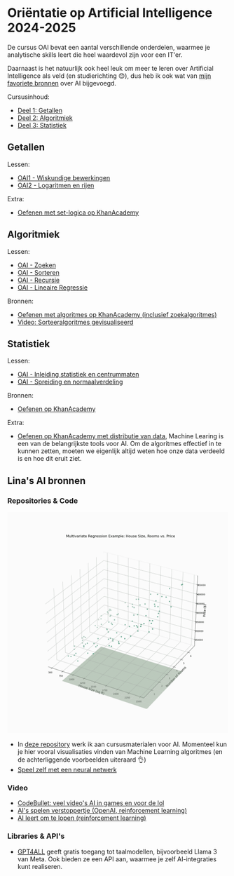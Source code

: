 # Oriëntatie op Artificial Intelligence 2024-2025

De cursus OAI bevat een aantal verschillende onderdelen, waarmee je analytische 
skills leert die heel waardevol zijn voor een IT'er. 

Daarnaast is het natuurlijk ook heel leuk om meer te leren over Artificial Intelligence als 
veld (en studierichting 😊), dus heb ik ook wat van [mijn favoriete bronnen](#linas-ai-bronnen) over AI bijgevoegd.

Cursusinhoud:

- [Deel 1: Getallen](#getallen)
- [Deel 2: Algoritmiek](#algoritmiek)
- [Deel 3: Statistiek](#statistiek)

## Getallen

Lessen:

- [OAI1 - Wiskundige bewerkingen](OAI1/OAI1.py)
- [OAI2 - Logaritmen en rijen](OAI2/OAI2.py)

Extra:

- [Oefenen met set-logica op KhanAcademy](https://www.khanacademy.org/math/statistics-probability/probability-library/basic-set-ops/e/basic_set_notation)

## Algoritmiek

Lessen:

- [OAI - Zoeken](OAI3/OAI3.py)
- [OAI - Sorteren](OAI4/OAI4.py)
- [OAI - Recursie](OAI5/OAI5.py)
- [OAI - Lineaire Regressie](OAI6/OAI6.py)

Bronnen:

- [Oefenen met algoritmes op KhanAcademy (inclusief zoekalgoritmes)](https://www.khanacademy.org/computing/computer-science/algorithms)
- [Video: Sorteeralgoritmes gevisualiseerd](https://www.youtube.com/watch?v=kPRA0W1kECg)

## Statistiek

Lessen:

- [OAI - Inleiding statistiek en centrummaten](OAI7/OAI7.py)
- [OAI - Spreiding en normaalverdeling](OAI8/OAI8.py)

Bronnen:

- [Oefenen op KhanAcademy](https://www.khanacademy.org/math/statistics-probability)

Extra:

- [Oefenen op KhanAcademy met distributie van data](https://www.khanacademy.org/math/statistics-probability/modeling-distributions-of-data),
Machine Learing is een van de belangrijkste tools voor AI. Om de algoritmes effectief in te kunnen zetten, 
moeten we eigenlijk altijd weten hoe onze data verdeeld is en hoe dit eruit ziet.

## Lina's AI bronnen

### Repositories & Code

![Multiple linear regression visualization](img/multivariate_regression_animation.gif)

- In [deze repository](https://github.com/SelinaBlijleven/AI-tools-learning) 
werk ik aan cursusmaterialen voor AI. Momenteel kun je hier vooral visualisaties vinden van Machine Learning algoritmes (en de 
achterliggende voorbeelden uiteraard 👌)
- [Speel zelf met een neural netwerk](https://playground.tensorflow.org/)

### Video

- [CodeBullet: veel video's AI in games en voor de lol](https://www.youtube.com/@CodeBullet)
- [AI's spelen verstoppertje (OpenAI, reinforcement learning)](https://www.youtube.com/watch?v=Lu56xVlZ40M)
- [AI leert om te lopen (reinforcement learning)](https://www.youtube.com/watch?v=L_4BPjLBF4E)

### Libraries & API's

- [GPT4ALL](https://gpt4all.io/index.html?ref=localhost) geeft gratis toegang tot 
taalmodellen, bijvoorbeeld Llama 3 van Meta. Ook bieden ze een API aan, waarmee je zelf
AI-integraties kunt realiseren.


